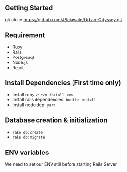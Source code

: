 ## Getting Started
git clone https://github.com/JBakesale/Urban-Odyssey.git


## Requirement
- Ruby
- Rails
- Postgresql
- Node.js
- React

## Install Dependencies (First time only)
- Install ruby v<v>: `rvm install <v>`
- Install rails dependencies: `bundle install`
- Install node dep: `yarn`


## Database creation & initialization
- `rake db:create`
- `rake db:migrate`

## ENV variables
We need to set our ENV still before starting Rails Server
